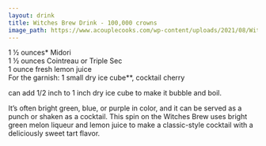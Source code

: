 ```yaml
---
layout: drink
title: Witches Brew Drink - 100,000 crowns
image_path: https://www.acouplecooks.com/wp-content/uploads/2021/08/Witchs-Brew-Cocktail-001s-368x368.jpg
---
```


1 ½ ounces* Midori  
1 ½ ounces Cointreau or Triple Sec  
1 ounce fresh lemon juice  
For the garnish: 1 small dry ice cube**, cocktail cherry  

can add 1/2 inch to 1 inch dry ice cube to make it bubble and boil.  


It’s often bright green, blue, or purple in color, and it can be served as a punch or shaken as a cocktail. This spin on the Witches Brew uses bright green melon liqueur and lemon juice to make a classic-style cocktail with a deliciously sweet tart flavor.
